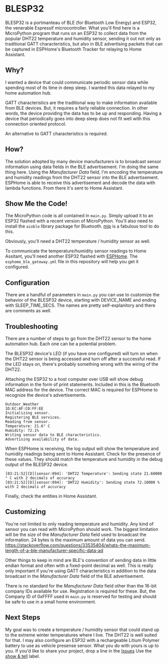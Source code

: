# BLESP32
BLESP32 is a portmanteau of BLE (for Bluetooth Low Energy) and ESP32, the venerable Espressif microcontroller. What you'll find here is a MicroPython program that runs on an ESP32 to collect data from the popular DHT22 temperature and humidity sensor, sending it out not only as traditional GATT characteristics, but also in BLE advertising packets that can be captured in ESPHome's Bluetooth Tracker for relaying to Home Assistant.

## Why?
I wanted a device that could communicate periodic sensor data while spending most of its time in deep sleep. I wanted this data relayed to my home automation hub.

GATT characteristics are the traditional way to make information available from BLE devices. But, it requires a fairly reliable connection. In other words, the device providing the data has to be up and responding. Having a device that periodically goes into deep sleep does not fit well with this connection oriented protocol.

An alternative to GATT characteristics is required.

## How?
The solution adopted by many device manufacturers is to broadcast sensor information using data fields in the BLE advertisement. I'm doing the same thing here. Using the _Manufacturer Data_ field, I'm encoding the temperature and humidity readings from the DHT22 sensor into the BLE advertisement. ESPHome is able to receive this advertisement and decode the data with lambda functions. From there it's sent to Home Assistant.

## Show Me the Code!
The MicroPython code is all contained in `main.py`. Simply upload it to an ESP32 flashed with a recent version of MicroPython. You'll also need to install the `aioble` library package for Bluetooth. [mip](https://docs.micropython.org/en/latest/reference/packages.html) is a fabulous tool to do this.

Obviously, you'll need a DHT22 temperature / humidity sensor as well.

To communicate the temperature/humidity sensor readings to Home Assitant, you'll need another ESP32 flashed with [ESPHome](https://esphome.io/). The `esphome_ble_gateway.yml` file in this repository will help you get it configured.

## Configuration
There are a handful of parameters in `main.py` you can use to customize the behavior of the BLESP32 device, starting with DEVICE_NAME and ending with SLEEP_TIME_SECS. The names are pretty self-explanitory and there are comments as well.

## Troubleshooting
There are a number of steps to go from the DHT22 sensor to the home automation hub. Each one can be a potential problem.

The BLESP32 device's LED (if you have one configured) will turn on when the DHT22 sensor is being accessed and turn off after a successful read. If the LED stays on, there's probably something wrong with the wiring of the DHT22.

Attaching the ESP32 to a host computer over USB will show debug information in the form of print statements. Included in this is the Bluetooth MAC address for the device. The correct MAC is required for ESPHome to recognize the device's advertisements.

```
Outdoor_Weather
1D:EC:AF:C0:FF:EE
Initializing sensor.
Registering BLE services.
Reading from sensor.
Temperature: 21.6° C
Humidity: 72.1%
Writing sensor data to BLE characteristics.
Advertising availability of data.
```

When ESPHome is receiving, the log output will show the temperature and humidity readings being sent to Home Assistant. Check for the presence of these values. They should match the temperature and humidity in the debug output of the BLESP32 device.

```
[03:21:52][D][sensor:094]: 'DHT22 Temperature': Sending state 21.60000 ° C with 2 decimals of accuracy
[03:21:52][D][sensor:094]: 'DHT22 Humidity': Sending state 72.10000 % with 2 decimals of accuracy
```

Finally, check the entities in Home Assistant.

## Customizing
You're not limited to only reading temperature and humidity. Any kind of sensor you can read with MicroPython should work. The biggest limitation will be the size of the _Manufacturer Data_ field used to broadcast the information. 24 bytes is the maximum amount of data you can send. 
https://stackoverflow.com/questions/33535404/whats-the-maximum-length-of-a-ble-manufacturer-specific-data-ad

Other things to keep in mind are BLE's convention of sending data in little endian format and often with a fixed-point decimal as well. This is really only important if you're using GATT characteristics in addition to the data broadcast in the _Manufacturer Data_ field of the BLE advertisement.

There is no standard for the _Manufacturer Data_ field other than the 16-bit company IDs available for use. Registration is required for these. But, the Company ID of 0xFFFF used in `main.py` is reserved for testing and should be safe to use in a small home environment.

## Next Steps
My goal was to create a temperature / humidity sensor that could stand up to the extreme winter temperatures where I live. The DHT22 is well suited for that. I may also configure an ESP32 with a rechargeable Litium Polymer battery to use as vehicle presense sensor. What you do with yours is up to you. If you'd like to share your project, drop a line in the [Issues](https://github.com/DavesCodeMusings/BLESP32/issues) Use the [show &amp; tell](https://github.com/DavesCodeMusings/BLESP32/labels/show%20%26%20tell) label.
